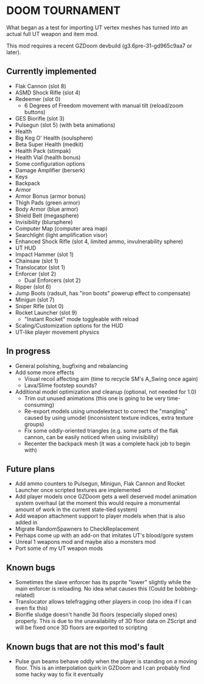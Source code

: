 # DOOM TOURNAMENT

What began as a test for importing UT vertex meshes has turned into an actual
full UT weapon and item mod.

This mod requires a recent GZDoom devbuild (g3.6pre-31-gd965c9aa7 or later).

## Currently implemented

 - Flak Cannon (slot 8)
 - ASMD Shock Rifle (slot 4)
 - Redeemer (slot 0)
   - 6 Degrees of Freedom movement with manual tilt (reload/zoom buttons)
 - GES Biorifle (slot 3)
 - Pulsegun (slot 5) (with beta animations)
 - Health
  - Big Keg O' Health (soulsphere)
  - Beta Super Health (medkit)
  - Health Pack (stimpak)
  - Health Vial (health bonus)
 - Some configuration options
 - Damage Amplifier (berserk)
 - Keys
 - Backpack
 - Armor
  - Armor Bonus (armor bonus)
  - Thigh Pads (green armor)
  - Body Armor (blue armor)
  - Shield Belt (megasphere)
 - Invisibility (blursphere)
 - Computer Map (computer area map)
 - Searchlight (light amplification visor)
 - Enhanced Shock Rifle (slot 4, limited ammo, invulnerability sphere)
 - UT HUD
 - Impact Hammer (slot 1)
 - Chainsaw (slot 1)
 - Translocator (slot 1)
 - Enforcer (slot 2)
   - Dual Enforcers (slot 2)
 - Ripper (slot 6)
 - Jump Boots (radsuit, has "iron boots" powerup effect to compensate)
 - Minigun (slot 7)
 - Sniper Rifle (slot 0)
 - Rocket Launcher (slot 9)
   - "Instant Rocket" mode toggleable with reload
 - Scaling/Customization options for the HUD
 - UT-like player movement physics

## In progress

 - General polishing, bugfixing and rebalancing
 - Add some more effects
   - Visual recoil affecting aim (time to recycle SM's A_Swing once again)
   - Lava/Slime footstep sounds?
 - Additional model optimization and cleanup (optional, not needed for 1.0)
   - Trim out unused animations (this one is going to be very time-consuming)
   - Re-export models using umodelextract to correct the "mangling" caused by
     using umodel (inconsistent texture indices, extra texture groups)
   - Fix some oddly-oriented triangles (e.g. some parts of the flak cannon, can
     be easily noticed when using invisibility)
   - Recenter the backpack mesh (it was a complete hack job to begin with)

## Future plans

 - Add ammo counters to Pulsegun, Minigun, Flak Cannon and Rocket Launcher once
   scripted textures are implemented
 - Add player models once GZDoom gets a well deserved model animation system
   overhaul (at the moment this would require a monumental amount of work in
   the current state-tied system)
 - Add weapon attachment support to player models when that is also added in
 - Migrate RandomSpawners to CheckReplacement
 - Perhaps come up with an add-on that imitates UT's blood/gore system
 - Unreal 1 weapons mod and maybe also a monsters mod
 - Port some of my UT weapon mods

## Known bugs

 - Sometimes the slave enforcer has its psprite "lower" slightly while the main
   enforcer is reloading. No idea what causes this (Could be bobbing-related)
 - Translocator allows telefragging other players in coop (no idea if I can
   even fix this)
 - Biorifle sludge doesn't handle 3d floors (especially sloped ones) properly.
   This is due to the unavailability of 3D floor data on ZScript and will be
   fixed once 3D floors are exported to scripting

## Known bugs that are not this mod's fault

 - Pulse gun beams behave oddly when the player is standing on a moving floor.
   This is an interpolation quirk in GZDoom and I can probably find some hacky
   way to fix it eventually
